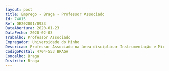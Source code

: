 ```yaml
--- 
layout: post
title: Emprego - Braga - Professor Associado
Id: 74015
Ref: OE202001/0933
DataAbertura: 2020-01-23
DataFecho: 2020-02-03
Trabalho: Professor Associado
Empregador: Universidade do Minho
Descricao: Professor Associado na área disciplinar Instrumentação e Microssistemas Eletrónicos
CodigoPostal: 4704-553 BRAGA
Concelho: Braga
Distrito: Braga
--- 
```

